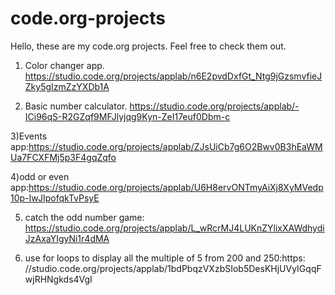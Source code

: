 # code.org-projects
Hello, these are my code.org projects. Feel free to check them out.

1) Color changer app.    https://studio.code.org/projects/applab/n6E2pvdDxfGt_Ntg9jGzsmvfieJZky5gIzmZzYXDb1A

2) Basic number calculator. https://studio.code.org/projects/applab/-ICi96qS-R2GZqf9MFJlyjqg9Kyn-ZeI17euf0Dbm-c

3)Events app:https://studio.code.org/projects/applab/ZJsUiCb7g6O2Bwv0B3hEaWMUa7FCXFMj5p3F4gqZqfo

4)odd or even app:https://studio.code.org/projects/applab/U6H8ervONTmyAiXj8XyMVedp10p-IwJIpofqkTvPsyE

5) catch the odd number game: https://studio.code.org/projects/applab/L_wRcrMJ4LUKnZYlixXAWdhydiJzAxaYIgyNi1r4dMA

6) use for loops to display all the multiple of 5 from 200 and 250:https: //studio.code.org/projects/applab/1bdPbqzVXzbSIob5DesKHjUVyIGqqFwjRHNgkds4VgI

 


